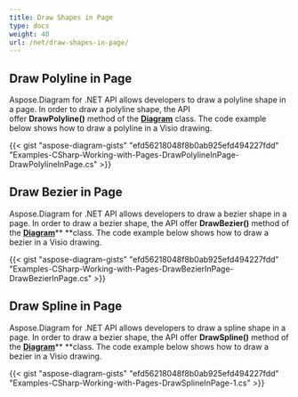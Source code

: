 ```yaml
---
title: Draw Shapes in Page
type: docs
weight: 40
url: /net/draw-shapes-in-page/
---
```


## **Draw Polyline in Page**
Aspose.Diagram for .NET API allows developers to draw a polyline shape in a page. In order to draw a polyline shape, the API offer **DrawPolyline()** method of the [**Diagram**](https://apireference.aspose.com/net/diagram/aspose.diagram/diagram) class. The code example below shows how to draw a polyline in a Visio drawing.

{{< gist "aspose-diagram-gists" "efd56218048f8b0ab925efd494227fdd" "Examples-CSharp-Working-with-Pages-DrawPolylineInPage-DrawPolylineInPage.cs" >}}
## **Draw Bezier in Page**
Aspose.Diagram for .NET API allows developers to draw a bezier shape in a page. In order to draw a bezier shape, the API offer **DrawBezier()** method of the [**Diagram**](https://apireference.aspose.com/net/diagram/aspose.diagram/diagram)** **class. The code example below shows how to draw a bezier in a Visio drawing.

{{< gist "aspose-diagram-gists" "efd56218048f8b0ab925efd494227fdd" "Examples-CSharp-Working-with-Pages-DrawBezierInPage-DrawBezierInPage.cs" >}}
## **Draw Spline in Page**
Aspose.Diagram for .NET API allows developers to draw a spline shape in a page. In order to draw a bezier shape, the API offer **DrawSpline()** method of the [**Diagram**](https://apireference.aspose.com/net/diagram/aspose.diagram/diagram)** **class. The code example below shows how to draw a bezier in a Visio drawing.

{{< gist "aspose-diagram-gists" "efd56218048f8b0ab925efd494227fdd" "Examples-CSharp-Working-with-Pages-DrawSplineInPage-1.cs" >}}

